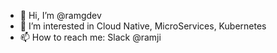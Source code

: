 - 👋 Hi, I’m @ramgdev
- 👀 I’m interested in Cloud Native, MicroServices, Kubernetes
- 📫 How to reach me: Slack @ramji

<!---
ramgdev/ramgdev is a ✨ special ✨ repository because its `README.md` (this file) appears on your GitHub profile.
You can click the Preview link to take a look at your changes.
--->
